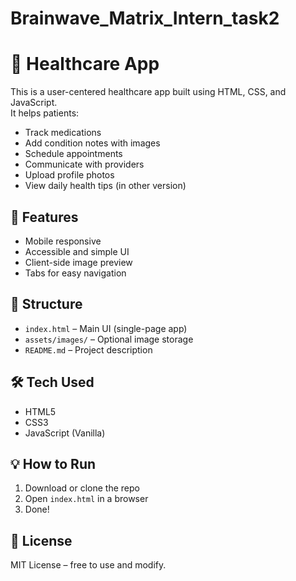 # Brainwave_Matrix_Intern_task2

# 🏥 Healthcare App

This is a user-centered healthcare app built using HTML, CSS, and JavaScript.  
It helps patients:

- Track medications
- Add condition notes with images
- Schedule appointments
- Communicate with providers
- Upload profile photos
- View daily health tips (in other version)

## 🚀 Features

- Mobile responsive
- Accessible and simple UI
- Client-side image preview
- Tabs for easy navigation

## 📁 Structure

- `index.html` – Main UI (single-page app)
- `assets/images/` – Optional image storage
- `README.md` – Project description

## 🛠️ Tech Used

- HTML5
- CSS3
- JavaScript (Vanilla)

## 💡 How to Run

1. Download or clone the repo
2. Open `index.html` in a browser
3. Done!

## 📄 License

MIT License – free to use and modify.
